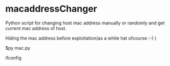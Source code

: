 # macaddressChanger
Python script for changing host mac address manually or randomly and get current mac address of host.

Hiding the mac address before exploitation(as a white hat ofcourse :-) )

$py mac.py

ifconfig
